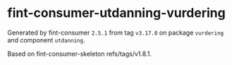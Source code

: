 # fint-consumer-utdanning-vurdering

Generated by fint-consumer `2.5.1` from tag `v3.17.0` on package `vurdering` and component `utdanning`.

Based on fint-consumer-skeleton refs/tags/v1.8.1.
